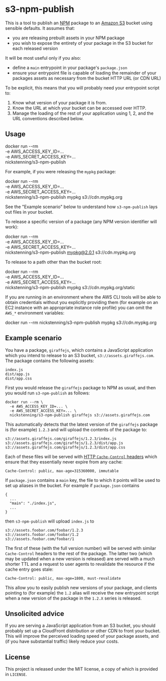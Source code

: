 s3-npm-publish
==============

This is a tool to publish an [NPM][1] package to an [Amazon S3][2] bucket using
sensible defaults. It assumes that:

- you are releasing prebuilt assets in your NPM package
- you wish to expose the entirety of your package in the S3 bucket for each
  released version

It will be most useful only if you also:

- define a `main` entrypoint in your package's `package.json`
- ensure your entrypoint file is capable of loading the remainder of your
  packages assets as necessary from the bucket HTTP URL (or CDN URL)

To be explicit, this means that you will probably need your entrypoint script
to:

1. Know what version of your package it is from.
2. Know the URL at which your bucket can be accessed over HTTP.
3. Manage the loading of the rest of your application using 1, 2, and the URL
   conventions described below.

[1]: https://www.npmjs.com/
[2]: https://aws.amazon.com/documentation/s3/

Usage
-----

   docker run --rm \
     -e AWS_ACCESS_KEY_ID=... \
     -e AWS_SECRET_ACCESS_KEY=... \
     nickstenning/s3-npm-publish <pkgname> <s3path>

For example, if you were releasing the `mypkg` package:

   docker run --rm \
     -e AWS_ACCESS_KEY_ID=... \
     -e AWS_SECRET_ACCESS_KEY=... \
     nickstenning/s3-npm-publish mypkg s3://cdn.mypkg.org

See the "Example scenario" below to understand how `s3-npm-publish` lays out
files in your bucket.

To release a specific version of a package (any NPM version identifier will
work):

   docker run --rm \
     -e AWS_ACCESS_KEY_ID=... \
     -e AWS_SECRET_ACCESS_KEY=... \
     nickstenning/s3-npm-publish mypkg@2.0.1 s3://cdn.mypkg.org

To release to a path other than the bucket root:

   docker run --rm \
     -e AWS_ACCESS_KEY_ID=... \
     -e AWS_SECRET_ACCESS_KEY=... \
     nickstenning/s3-npm-publish mypkg s3://cdn.mypkg.org/static

If you are running in an environment where the AWS CLI tools will be able to
obtain credentials without you explicitly providing them (for example on an EC2
instance with an appropriate instance role profile) you can omit the `AWS_*`
environment variables:

   docker run --rm nickstenning/s3-npm-publish mypkg s3://cdn.mypkg.org

Example scenario
----------------

You have a package, `giraffejs`, which contains a JavaScript application which
you intend to release to an S3 bucket, `s3://assets.giraffejs.com`. The package
contains the following assets:

    index.js
    dist/app.js
    dist/app.css

First you would release the `giraffejs` package to NPM as usual, and then you
would run `s3-npm-publish` as follows:

    docker run --rm \
      -e AWS_ACCESS_KEY_ID=... \
      -e AWS_SECRET_ACCESS_KEY=... \
      nickstenning/s3-npm-publish giraffejs s3://assets.giraffejs.com

This automatically detects that the latest version of the `giraffejs` package is
(for example) `1.2.3` and will upload the contents of the package to:

    s3://assets.giraffejs.com/giraffejs/1.2.3/index.js
    s3://assets.giraffejs.com/giraffejs/1.2.3/dist/app.js
    s3://assets.giraffejs.com/giraffejs/1.2.3/dist/app.css

Each of these files will be served with [HTTP `Cache-Control` headers][3] which
ensure that they essentially never expire from any cache:

    Cache-Control: public, max-age=315360000, immutable

[3]: https://developer.mozilla.org/en-US/docs/Web/HTTP/Headers/Cache-Control

If `package.json` contains a `main` key, the file to which it points will be
used to set up aliases in the bucket. For example if `package.json` contains

    {
      ...
      "main": "./index.js",
      ...
    }

then `s3-npm-publish` will upload `index.js` to

    s3://assets.foobar.com/foobar/1.2.3
    s3://assets.foobar.com/foobar/1.2
    s3://assets.foobar.com/foobar/1

The first of these (with the full version number) will be served with similar
`Cache-Control` headers to the rest of the package. The latter two (which may be
updated when a new version is released) are served with a much shorter TTL and a
request to user agents to revalidate the resource if the cache entry goes stale:

    Cache-Control: public, max-age=1800, must-revalidate

This allow you to easily publish new versions of your package, and clients
pointing to (for example) the `1.2` alias will receive the new entrypoint script
when a new version of the package in the `1.2.X` series is released.

Unsolicited advice
------------------

If you are serving a JavaScript application from an S3 bucket, you should
probably set up a CloudFront distribution or other CDN to front your bucket.
This will improve the perceived loading speed of your package assets, and (if
you have substantial traffic) likely reduce your costs.

License
-------

This project is released under the MIT license, a copy of which is provided in
`LICENSE`.
